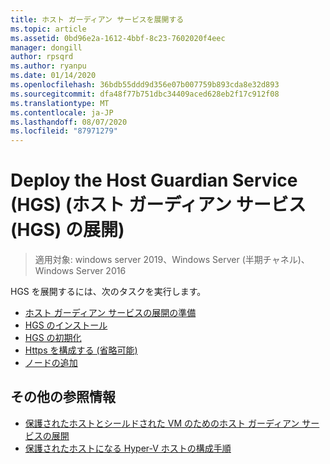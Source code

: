 ```yaml
---
title: ホスト ガーディアン サービスを展開する
ms.topic: article
ms.assetid: 0bd96e2a-1612-4bbf-8c23-7602020f4eec
manager: dongill
author: rpsqrd
ms.author: ryanpu
ms.date: 01/14/2020
ms.openlocfilehash: 36bdb55ddd9d356e07b007759b893cda8e32d893
ms.sourcegitcommit: dfa48f77b751dbc34409aced628eb2f17c912f08
ms.translationtype: MT
ms.contentlocale: ja-JP
ms.lasthandoff: 08/07/2020
ms.locfileid: "87971279"
---
```

# <a name="deploy-the-host-guardian-service-hgs"></a>Deploy the Host Guardian Service (HGS) (ホスト ガーディアン サービス (HGS) の展開)

>適用対象: windows server 2019、Windows Server (半期チャネル)、Windows Server 2016


HGS を展開するには、次のタスクを実行します。

- [ホスト ガーディアン サービスの展開の準備](guarded-fabric-prepare-for-hgs.md)
- [HGS のインストール](guarded-fabric-choose-where-to-install-hgs.md)
- [HGS の初期化](guarded-fabric-initialize-hgs.md)
- [Https を構成する (省略可能)](guarded-fabric-configure-hgs-https.md)
- [ノードの追加](guarded-fabric-configure-additional-hgs-nodes.md)

## <a name="additional-references"></a>その他の参照情報

- [保護されたホストとシールドされた VM のためのホスト ガーディアン サービスの展開](guarded-fabric-deploying-hgs-overview.md)
- [保護されたホストになる Hyper-V ホストの構成手順](guarded-fabric-configure-hgs-with-authorized-hyper-v-hosts.md)
